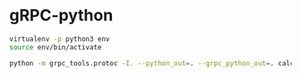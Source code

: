 # gRPC-python

```bash
virtualenv -p python3 env
source env/bin/activate

python -m grpc_tools.protoc -I. --python_out=. --grpc_python_out=. calculator.proto

```